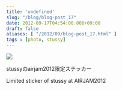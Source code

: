 ```yaml
---
title: 'undefined'
slug: "/blog/blog-post_17"
date: 2012-09-17T04:54:00.000+09:00
draft: false
aliases: [ "/2012/09/blog-post_17.html" ]
tags : [photo, stussy]
---
```


  
![](http://68.media.tumblr.com/tumblr_mah43cnjhK1rwrdpxo1_500.jpg)  

  
  

stussyのairjam2012限定ステッカー

  

Limited sticker of stussy at AIRJAM2012